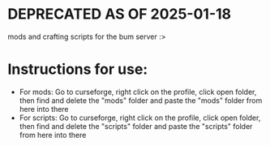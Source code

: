 # **DEPRECATED** AS OF 2025-01-18

mods and crafting scripts for the bum server :>

# Instructions for use:
- For mods: Go to curseforge, right click on the profile, click open folder, then find and delete the "mods" folder and paste the "mods" folder from here into there             
- For scripts: Go to curseforge, right click on the profile, click open folder, then find and delete the "scripts" folder and paste the "scripts" folder from here into there

